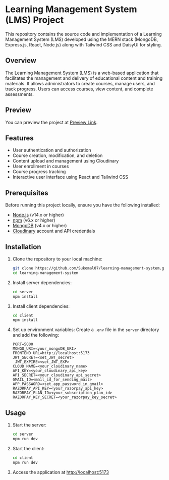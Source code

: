# Learning Management System (LMS) Project

This repository contains the source code and implementation of a Learning Management System (LMS) developed using the MERN stack (MongoDB, Express.js, React, Node.js) along with Tailwind CSS and DaisyUI for styling.


## Overview

The Learning Management System (LMS) is a web-based application that facilitates the management and delivery of educational content and training materials. It allows administrators to create courses, manage users, and track progress. Users can access courses, view content, and complete assessments.

## Preview

You can preview the project at [Preview Link](https://lms-by-sukomal.vercel.app).

## Features

- User authentication and authorization
- Course creation, modification, and deletion
- Content upload and management using Cloudinary
- User enrollment in courses
- Course progress tracking
- Interactive user interface using React and Tailwind CSS

## Prerequisites

Before running this project locally, ensure you have the following installed:

- [Node.js](https://nodejs.org/) (v14.x or higher)
- [npm](https://www.npmjs.com/) (v6.x or higher)
- [MongoDB](https://www.mongodb.com/) (v4.x or higher)
- [Cloudinary](https://cloudinary.com/) account and API credentials

## Installation

1. Clone the repository to your local machine:

   ```bash
   git clone https://github.com/Sukomal07/learning-management-system.git
   cd learning-management-system
   ```

2. Install server dependencies:

   ```bash
   cd server
   npm install
   ```

3. Install client dependencies:

   ```bash
   cd client
   npm install
   ```

4. Set up environment variables:
   Create a `.env` file in the `server` directory and add the following:
   ```plaintext
   PORT=5000
   MONGO_URI=<your_mongoDB_URI>
   FRONTEND_URL=http://localhost:5173
   JWT_SECRET=<set_JWT_secret>
    JWT_EXPIRE=<set_JWT_EXP>
   CLOUD_NAME=<your_cloudinary_name>
   API_KEY=<your_cloudinary_api_key>
   API_SECRET=<your_cloudinary_api_secret>
   GMAIL_ID=<mail_id_for_sending_mail>
   APP_PASSWORD=<set_app_password_in_gmail>
   RAZORPAY_API_KEY=<your_razorpay_api_key>
   RAZORPAY_PLAN_ID=<your_subscription_plan_id>
   RAZORPAY_KEY_SECRET=<your_razorpay_key_secret>
   ```

## Usage

1. Start the server:

   ```bash
   cd server
   npm run dev
   ```

2. Start the client:

   ```bash
   cd client
   npm run dev
   ```

3. Access the application at [http://localhost:5173](http://localhost:5173)

